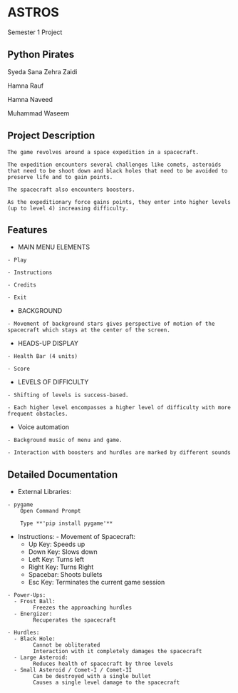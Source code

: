 # ASTROS
Semester 1 Project

## Python Pirates
Syeda Sana Zehra Zaidi

Hamna Rauf

Hamna Naveed

Muhammad Waseem

## Project Description
    The game revolves around a space expedition in a spacecraft.

    The expedition encounters several challenges like comets, asteroids that need to be shoot down and black holes that need to be avoided to preserve life and to gain points.

    The spacecraft also encounters boosters.

    As the expeditionary force gains points, they enter into higher levels (up to level 4) increasing difficulty.

## Features
   * MAIN MENU ELEMENTS
   
    - Play
    
    - Instructions
    
    - Credits
    
    - Exit

   * BACKGROUND
   
    - Movement of background stars gives perspective of motion of the spacecraft which stays at the center of the screen.
    
   * HEADS-UP DISPLAY
   
    - Health Bar (4 units)
    
    - Score 

   * LEVELS OF DIFFICULTY
   
    - Shifting of levels is success-based.
    
    - Each higher level encompasses a higher level of difficulty with more frequent obstacles.

   * Voice automation
   
    - Background music of menu and game.
    
    - Interaction with boosters and hurdles are marked by different sounds

## Detailed Documentation
   * External Libraries:
   
    - pygame
        Open Command Prompt
        
        Type **'pip install pygame'**

   * Instructions:
    - Movement of Spacecraft: 
      - Up Key: Speeds up
      - Down Key: Slows down
      - Left Key: Turns left
      - Right Key: Turns Right  
      - Spacebar: Shoots bullets
      - Esc Key: Terminates the current game session

    - Power-Ups:
      - Frost Ball:
            Freezes the approaching hurdles
      - Energizer:
            Recuperates the spacecraft

    - Hurdles:
      - Black Hole:
            Cannot be obliterated
            Interaction with it completely damages the spacecraft
      - Large Asteroid:
            Reduces health of spacecraft by three levels
      - Small Asteroid / Comet-I / Comet-II
            Can be destroyed with a single bullet
            Causes a single level damage to the spacecraft
